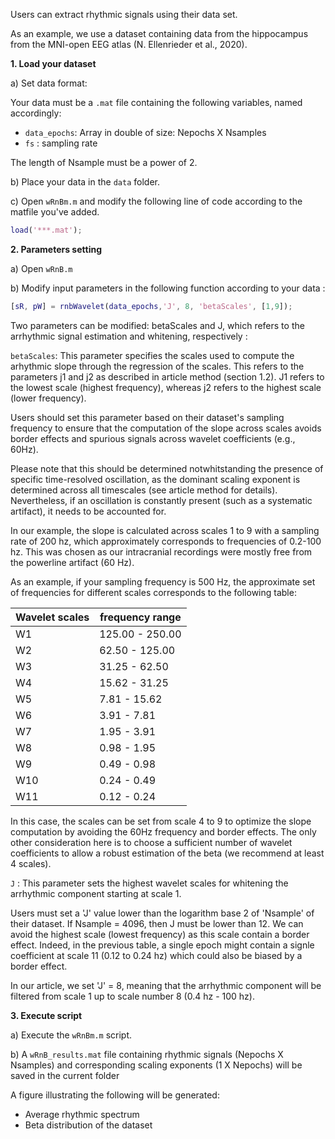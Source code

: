 Users can extract rhythmic signals using their data set. 

As an example, we use a dataset containing data from the hippocampus from the MNI-open EEG atlas (N. Ellenrieder et al., 2020).

**1. Load your dataset**

a) Set data format:

  Your data must be a `.mat` file containing the following variables, named accordingly:
  - `data_epochs`: Array in double of size: Nepochs X Nsamples
  - `fs` : sampling rate 

   The length of Nsample must be a power of 2.
   
b) Place your data in the `data` folder.

c) Open `wRnBm.m` and modify the following line of code according to the matfile you've added.

```matlab
load('***.mat');
```

**2. Parameters setting**

a) Open `wRnB.m`

b) Modify input parameters  in the following function according to your data :

```matlab
[sR, pW] = rnbWavelet(data_epochs,'J', 8, 'betaScales', [1,9]);
```
Two parameters can be modified: betaScales and J, which refers to the arrhythmic signal estimation and whitening, respectively : 

`betaScales`: This parameter specifies the scales used to compute the arhythmic slope through the regression of the scales. This refers to the parameters j1 and j2 as described in article method (section 1.2).
J1 refers to the lowest scale (highest frequency), whereas j2 refers to the highest scale (lower frequency). 

Users should set this parameter based on their dataset's sampling frequency to ensure that the computation of the slope across scales avoids border effects and spurious signals across wavelet coefficients (e.g., 60Hz).

Please note that this should be determined notwhitstanding the presence of specific time-resolved oscillation, as the dominant scaling exponent is determined across all timescales (see article method for details). Nevertheless, if an oscillation is constantly present (such as a systematic artifact), it needs to be accounted for.

In our example, the slope is calculated across scales 1 to 9 with a sampling rate of 200 hz, which approximately corresponds to frequencies of 0.2-100 hz. This was chosen as our intracranial recordings were mostly free from the powerline artifact (60 Hz).

As an example, if your sampling frequency is 500 Hz, the approximate set of frequencies for different scales corresponds to the following table:

| Wavelet scales | frequency range |
|----------------|-----------------|
|       W1       |  125.00 - 250.00|
|       W2       |   62.50 - 125.00|
|       W3       |   31.25 - 62.50 |
|       W4       |   15.62 - 31.25 |
|       W5       |    7.81 - 15.62 |
|       W6       |    3.91 - 7.81  |
|       W7       |    1.95 - 3.91  |
|       W8       |    0.98 - 1.95  |
|       W9       |    0.49 - 0.98  |
|      W10       |    0.24 - 0.49  |
|      W11       |    0.12 - 0.24  |

In this case, the scales can be set from scale 4 to 9 to optimize the slope computation by avoiding the 60Hz frequency and border effects.
The only other consideration here is to choose a sufficient number of wavelet coefficients to allow a robust estimation of the beta (we recommend at least 4 scales).


`J` :  This parameter sets the highest wavelet scales for whitening the arrhythmic component starting at scale 1.

Users must set a 'J' value  lower than the logarithm base 2 of 'Nsample' of their dataset. If Nsample = 4096, then J must be lower than 12. We can avoid the highest scale (lowest frequency) as this scale contain a border effect. Indeed, in the previous table, a single epoch might contain a signle coefficient at scale 11 (0.12 to 0.24 hz)  which could also be biased by a border effect.

In our article, we set 'J' = 8, meaning that the arrhythmic component will be filtered from scale 1 up to scale number 8 (0.4 hz - 100 hz). 

**3. Execute script**

a) Execute the `wRnBm.m` script.

b) A `wRnB_results.mat` file containing rhythmic signals (Nepochs X Nsamples) and corresponding scaling exponents (1 X Nepochs) will be saved in the current folder
  
  A figure illustrating the following will be generated:
  - Average rhythmic spectrum
  - Beta distribution of the dataset
